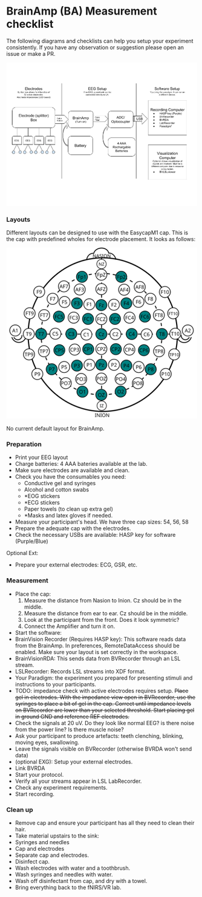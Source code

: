 # BrainAmp (BA) Measurement checklist

The following diagrams and checklists can help you setup your experiment consistently. If you have any observation or suggestion please open an issue or make a PR.

![Diagram for BrainAmp](./DiagramBrainAmp.png)

### Layouts

Different layouts can be designed to use with the EasycapM1 cap. This is the cap with predefined wholes for electrode placement. It looks as follows: 

![10-20 layout](./Layouts/Layout.svg)

No current default layout for BrainAmp.

### Preparation

- Print your EEG layout
- Charge batteries: 4 AAA bateries available at the lab.
- Make sure electrodes are available and clean.
- Check you have the consumables you need:
  - Conductive gel and syringes
  - Alcohol and cotton swabs
  - *EOG stickers
  - *ECG stickers
  - Paper towels (to clean up extra gel)
  - *Masks and latex gloves if needed.
- Measure your participant's head. We have three cap sizes: 54, 56, 58
- Prepare the adequate cap with the electrodes.
- Check the necessary USBs are available: HASP key for software (Purple/Blue)

Optional Ext:
- Prepare your external electrodes: ECG, GSR, etc.

### Measurement

- Place the cap:
  1. Measure the distance from Nasion to Inion. Cz should be in the middle.
  2. Measure the distance from ear to ear. Cz should be in the middle.
  3. Look at the participant from the front. Does it look symmetric?
  4. Connect the Amplifier and turn it on.
- Start the software:
 - BrainVision Recorder (Requires HASP key): This software reads data from the BrainAmp. In preferences, RemoteDataAccess should be enabled. Make sure your layout is set correctly in the workspace.
 - BrainVisionRDA: This sends data from BVRecorder through an LSL stream.
 - LSLRecorder: Records LSL streams into XDF format.
 - Your Paradigm: the experiment you prepared for presenting stimuli and instructions to your participants.
- TODO: impedance check with active electrodes requires setup. ~~Place gel in electrodes. With the impedance view open in BVRecorder, use the syringes to place a bit of gel in the cap. Correct until impedance levels on BVRecorder are lower than your selected threshold. Start placing gel in ground GND and reference REF electrodes.~~
- Check the signals at 20 uV. Do they look like normal EEG? is there noise from the power line? Is there muscle noise?
- Ask your participant to produce artefacts: teeth clenching, blinking, moving eyes, swallowing.
- Leave the signals visible on BVRecorder (otherwise BVRDA won't send data)
- (optional EXG): Setup your external electrodes.
- Link BVRDA
- Start your protocol.
- Verify all your streams appear in LSL LabRecorder.
- Check any experiment requirements.
- Start recording.


### Clean up
- Remove cap and ensure your participant has all they need to clean their hair.
- Take material upstairs to the sink:
 - Syringes and needles
 - Cap and electrodes
- Separate cap and electrodes.
- Disinfect cap.
- Wash electrodes with water and a toothbrush.
- Wash syringes and needles with water.
- Wash off disinfectant from cap, and dry with a towel.
- Bring everything back to the fNIRS/VR lab.
